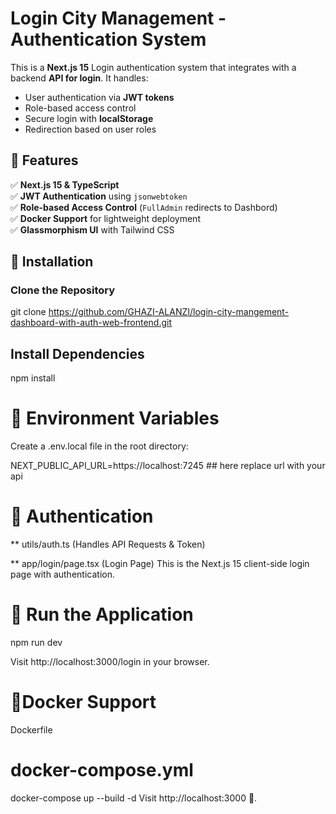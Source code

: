 # Login City Management - Authentication System

This is a **Next.js 15** Login authentication system that integrates with a backend **API for login**. It handles:
- User authentication via **JWT tokens**
- Role-based access control
- Secure login with **localStorage**
- Redirection based on user roles

## 🚀 Features
✅ **Next.js 15 & TypeScript**  
✅ **JWT Authentication** using `jsonwebtoken`  
✅ **Role-based Access Control** (`FullAdmin` redirects to Dashbord)  
✅ **Docker Support** for lightweight deployment  
✅ **Glassmorphism UI** with Tailwind CSS  


## 📌 Installation
### **Clone the Repository**

git clone https://github.com/GHAZI-ALANZI/login-city-mangement-dashboard-with-auth-web-frontend.git

## Install Dependencies

npm install

# 📌  Environment Variables
Create a .env.local file in the root directory:


NEXT_PUBLIC_API_URL=https://localhost:7245  ## here replace url with  your api 

# 📌  Authentication 

** utils/auth.ts (Handles API Requests & Token)

** app/login/page.tsx (Login Page)
This is the Next.js 15 client-side login page with authentication.


# 📌 Run the Application

npm run dev

Visit http://localhost:3000/login in your browser.

# 📌Docker Support
Dockerfile

# docker-compose.yml

docker-compose up --build -d
Visit http://localhost:3000 🚀.


